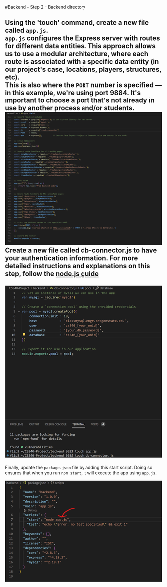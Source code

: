 #Backend - Step 2 - Backend directory

Using the 'touch' command, create a new file called `app.js`. <br>
`app.js` configures the Express server with routes for different data entities. This approach allows us to use a modular architecture, where each route is associated with a specific data entity (in our project's case, locations, players, structures, etc). <br>
This is also where the `PORT` number is specified — in this example, we're using port 9884. It's important to choose a port that's not already in use by another process and/or students.
![app.js file](https://github.com/scott5Tots/react-starter-app/blob/main/Step%202/assets/Appjs.jpg) <br>
Create a new file called db-connector.js to have your authentication information. For more detailed instructions and explanations on this step, follow the [node.js guide](https://github.com/osu-cs340-ecampus/nodejs-starter-app/tree/main/Step%201%20-%20Connecting%20to%20a%20MySQL%20Database) <br><br>
![app.js file](https://github.com/scott5Tots/react-starter-app/blob/main/Step%202/assets/db-connector.js.png)
---
Finally, update the `package.json` file by adding this start script. Doing so ensures that when you run `npm start`, it will execute the app using `app.js`. <br><br>
![package.json file](https://github.com/scott5Tots/react-starter-app/blob/main/Step%202/assets/package.png)

